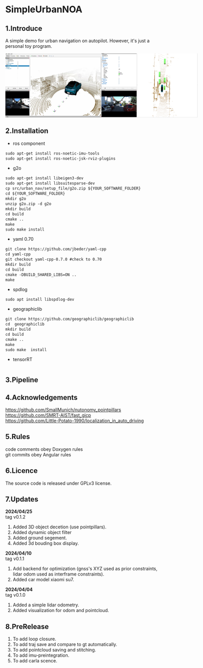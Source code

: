 # SimpleUrbanNOA

## 1.Introduce
A simple demo for urban navigation on autopilot. However, it's just a personal toy program. <br>





<div style="display: flex; justify-content: space-between;">
    <img src="/pic/display.jpeg" alt="图片alt" title="图片title" width="300px" height="200px" objectfit="cover" >
    <img src="/pic/display2.png" alt="图片alt" title="图片title" width="300px" height="200px" objectfit="cover" >
</div>

## 2.Installation
+ ros component
```
sudo apt-get install ros-noetic-imu-tools
sudo apt-get install ros-noetic-jsk-rviz-plugins
```
+ g2o <br>
```shell
sudo apt-get install libeigen3-dev
sudo apt-get install libsuitesparse-dev 
cp src/urban_nav/setup_file/g2o.zip ${YOUR_SOFTWARE_FOLDER}
cd ${YOUR_SOFTWARE_FOLDER}
mkdir g2o
unzip g2o.zip -d g2o
mkdir build
cd build
cmake ..
make 
sudo make install 
```
+ yaml 0.70
```shell
git clone https://github.com/jbeder/yaml-cpp
cd yaml-cpp
git checkout yaml-cpp-0.7.0 #check to 0.70
mkdir build 
cd build
cmake -DBUILD_SHARED_LIBS=ON ..
make 
```
+ spdlog
```shell
sudo apt install libspdlog-dev
```
+ geographiclib
```
git clone https://github.com/geographiclib/geographiclib
cd  geographiclib
mkdir build
cd build
cmake ..
make 
sudo make  install
```
+ tensorRT
```

```


## 3.Pipeline


## 4.Acknowledgements
https://github.com/SmallMunich/nutonomy_pointpillars <br>
https://github.com/SMRT-AIST/fast_gicp <br>
https://github.com/Little-Potato-1990/localization_in_auto_driving <br>


## 5.Rules
code comments obey Doxygen rules <br>
git commits obey Angular rules <br>


## 6.Licence
The source code is released under GPLv3 license. <br>




## 7.Updates
**2024/04/25** <br>
tag v0.1.2 <br>
1. Added 3D object decetion (use pointpillars). <br>
2. Added dynamic object filter <br>
3. Added ground segement. <br>
4. Added 3d bouding box display. <br>


**2024/04/10** <br>
tag v0.1.1 <br>
1. Add backend for optimization (gnss's XYZ used as prior constraints, lidar odom used as interframe constraints). <br>
2. Added car model xiaomi su7. <br>

**2024/04/04** <br>
tag v0.1.0 <br>
1. Added a simple lidar odometry. <br>
2. Added visualization for odom and pointcloud. <br>



## 8.PreRelease
1. To add loop closure.<br>
2. To add traj save and compare to gt automatically. <br>
3. To add pointcloud saving and stitching. <br>
4. To add imu-preintegration. <br>
5. To add carla scence. <br>